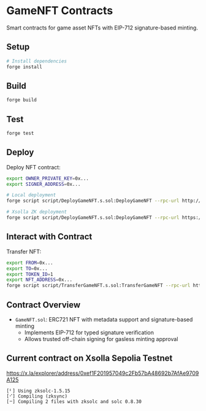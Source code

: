 # GameNFT Contracts

Smart contracts for game asset NFTs with EIP-712 signature-based minting.

## Setup

```bash
# Install dependencies
forge install
```

## Build

```bash
forge build
```

## Test

```bash
forge test
```

## Deploy

Deploy NFT contract:

```bash
export OWNER_PRIVATE_KEY=0x...
export SIGNER_ADDRESS=0x...

# Local deployment
forge script script/DeployGameNFT.s.sol:DeployGameNFT --rpc-url http://localhost:8011 --broadcast --zksync

# Xsolla ZK deployment
forge script script/DeployGameNFT.s.sol:DeployGameNFT --rpc-url https://zkrpc.xsollazk.com --broadcast --zksync
```


## Interact with Contract

Transfer NFT:

```bash
export FROM=0x...
export TO=0x...
export TOKEN_ID=1
export NFT_ADDRESS=0x...
forge script script/TransferGameNFT.s.sol:TransferGameNFT --rpc-url http://localhost:8011 --broadcast  --zksync
```

## Contract Overview

- `GameNFT.sol`: ERC721 NFT with metadata support and signature-based minting
  - Implements EIP-712 for typed signature verification
  - Allows trusted off-chain signing for gasless minting approval

## Current contract on Xsolla Sepolia Testnet

https://x.la/explorer/address/0xef1F201957049c2Fb57bA48692b7AfAe9709A125

```log
[⠃] Using zksolc-1.5.15
[⠊] Compiling (zksync)
[⠒] Compiling 2 files with zksolc and solc 0.8.30
```
